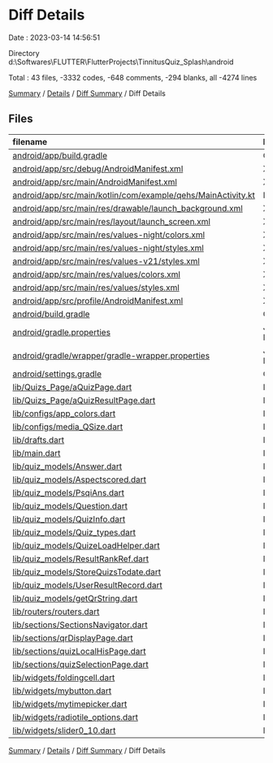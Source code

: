 # Diff Details

Date : 2023-03-14 14:56:51

Directory d:\\Softwares\\FLUTTER\\FlutterProjects\\TinnitusQuiz_Splash\\android

Total : 43 files,  -3332 codes, -648 comments, -294 blanks, all -4274 lines

[Summary](results.md) / [Details](details.md) / [Diff Summary](diff.md) / Diff Details

## Files
| filename | language | code | comment | blank | total |
| :--- | :--- | ---: | ---: | ---: | ---: |
| [android/app/build.gradle](/android/app/build.gradle) | Gradle | 54 | 32 | 17 | 103 |
| [android/app/src/debug/AndroidManifest.xml](/android/app/src/debug/AndroidManifest.xml) | XML | 3 | 4 | 1 | 8 |
| [android/app/src/main/AndroidManifest.xml](/android/app/src/main/AndroidManifest.xml) | XML | 34 | 11 | 2 | 47 |
| [android/app/src/main/kotlin/com/example/qehs/MainActivity.kt](/android/app/src/main/kotlin/com/example/qehs/MainActivity.kt) | Kotlin | 38 | 17 | 12 | 67 |
| [android/app/src/main/res/drawable/launch_background.xml](/android/app/src/main/res/drawable/launch_background.xml) | XML | 4 | 14 | 7 | 25 |
| [android/app/src/main/res/layout/launch_screen.xml](/android/app/src/main/res/layout/launch_screen.xml) | XML | 11 | 1 | 1 | 13 |
| [android/app/src/main/res/values-night/colors.xml](/android/app/src/main/res/values-night/colors.xml) | XML | 6 | 0 | 0 | 6 |
| [android/app/src/main/res/values-night/styles.xml](/android/app/src/main/res/values-night/styles.xml) | XML | 11 | 11 | 3 | 25 |
| [android/app/src/main/res/values-v21/styles.xml](/android/app/src/main/res/values-v21/styles.xml) | XML | 7 | 0 | 4 | 11 |
| [android/app/src/main/res/values/colors.xml](/android/app/src/main/res/values/colors.xml) | XML | 6 | 0 | 1 | 7 |
| [android/app/src/main/res/values/styles.xml](/android/app/src/main/res/values/styles.xml) | XML | 13 | 22 | 7 | 42 |
| [android/app/src/profile/AndroidManifest.xml](/android/app/src/profile/AndroidManifest.xml) | XML | 3 | 4 | 1 | 8 |
| [android/build.gradle](/android/build.gradle) | Gradle | 27 | 0 | 5 | 32 |
| [android/gradle.properties](/android/gradle.properties) | Java Properties | 3 | 0 | 1 | 4 |
| [android/gradle/wrapper/gradle-wrapper.properties](/android/gradle/wrapper/gradle-wrapper.properties) | Java Properties | 5 | 1 | 1 | 7 |
| [android/settings.gradle](/android/settings.gradle) | Gradle | 8 | 0 | 4 | 12 |
| [lib/Quizs_Page/aQuizPage.dart](/lib/Quizs_Page/aQuizPage.dart) | Dart | -1,797 | -256 | -133 | -2,186 |
| [lib/Quizs_Page/aQuizResultPage.dart](/lib/Quizs_Page/aQuizResultPage.dart) | Dart | -214 | -36 | -14 | -264 |
| [lib/configs/app_colors.dart](/lib/configs/app_colors.dart) | Dart | -16 | -1 | -3 | -20 |
| [lib/configs/media_QSize.dart](/lib/configs/media_QSize.dart) | Dart | -19 | -2 | -4 | -25 |
| [lib/drafts.dart](/lib/drafts.dart) | Dart | -113 | 0 | -7 | -120 |
| [lib/main.dart](/lib/main.dart) | Dart | -118 | -32 | -22 | -172 |
| [lib/quiz_models/Answer.dart](/lib/quiz_models/Answer.dart) | Dart | -18 | 0 | -5 | -23 |
| [lib/quiz_models/Aspectscored.dart](/lib/quiz_models/Aspectscored.dart) | Dart | -20 | 0 | -5 | -25 |
| [lib/quiz_models/PsqiAns.dart](/lib/quiz_models/PsqiAns.dart) | Dart | -13 | -1 | -4 | -18 |
| [lib/quiz_models/Question.dart](/lib/quiz_models/Question.dart) | Dart | -20 | 0 | -6 | -26 |
| [lib/quiz_models/QuizInfo.dart](/lib/quiz_models/QuizInfo.dart) | Dart | -38 | -18 | -7 | -63 |
| [lib/quiz_models/Quiz_types.dart](/lib/quiz_models/Quiz_types.dart) | Dart | -7 | -1 | -1 | -9 |
| [lib/quiz_models/QuizeLoadHelper.dart](/lib/quiz_models/QuizeLoadHelper.dart) | Dart | -37 | -3 | -5 | -45 |
| [lib/quiz_models/ResultRankRef.dart](/lib/quiz_models/ResultRankRef.dart) | Dart | -18 | 0 | -5 | -23 |
| [lib/quiz_models/StoreQuizsTodate.dart](/lib/quiz_models/StoreQuizsTodate.dart) | Dart | -26 | -4 | -6 | -36 |
| [lib/quiz_models/UserResultRecord.dart](/lib/quiz_models/UserResultRecord.dart) | Dart | -27 | 0 | -6 | -33 |
| [lib/quiz_models/getQrString.dart](/lib/quiz_models/getQrString.dart) | Dart | 0 | -5 | -2 | -7 |
| [lib/routers/routers.dart](/lib/routers/routers.dart) | Dart | 0 | -41 | -7 | -48 |
| [lib/sections/SectionsNavigator.dart](/lib/sections/SectionsNavigator.dart) | Dart | -57 | -42 | -8 | -107 |
| [lib/sections/qrDisplayPage.dart](/lib/sections/qrDisplayPage.dart) | Dart | -42 | -107 | -11 | -160 |
| [lib/sections/quizLocalHisPage.dart](/lib/sections/quizLocalHisPage.dart) | Dart | -110 | -73 | -15 | -198 |
| [lib/sections/quizSelectionPage.dart](/lib/sections/quizSelectionPage.dart) | Dart | -343 | -67 | -11 | -421 |
| [lib/widgets/foldingcell.dart](/lib/widgets/foldingcell.dart) | Dart | -180 | -15 | -24 | -219 |
| [lib/widgets/mybutton.dart](/lib/widgets/mybutton.dart) | Dart | -34 | 0 | -5 | -39 |
| [lib/widgets/mytimepicker.dart](/lib/widgets/mytimepicker.dart) | Dart | -103 | -7 | -10 | -120 |
| [lib/widgets/radiotile_options.dart](/lib/widgets/radiotile_options.dart) | Dart | -64 | -40 | -24 | -128 |
| [lib/widgets/slider0_10.dart](/lib/widgets/slider0_10.dart) | Dart | -131 | -14 | -11 | -156 |

[Summary](results.md) / [Details](details.md) / [Diff Summary](diff.md) / Diff Details
